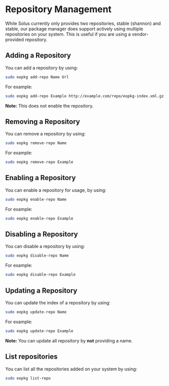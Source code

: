 # Repository Management 

While Solus currently only provides two repositories, stable (shannon) and stable, our package manager does support actively using multiple repositories on your system. This 
is useful if you are using a vendor-provided repository.

## Adding a Repository

You can add a repository by using:

``` bash
sudo eopkg add-repo Name Url
```

For example:

``` bash
sudo eopkg add-repo Example http://example.com/repo/eopkg-index.xml.gz
```

**Note:** This does not enable the repository.

## Removing a Repository

You can remove a repository by using:

``` bash
sudo eopkg remove-repo Name
```

For example:

``` bash
sudo eopkg remove-repo Example
```

## Enabling a Repository

You can enable a repository for usage, by using:

``` bash
sudo eopkg enable-repo Name
```

For example:

``` bash
sudo eopkg enable-repo Example
```

## Disabling a Repository

You can disable a repository by using:

``` bash
sudo eopkg disable-repo Name
```

For example:

``` bash
sudo eopkg disable-repo Example
```

## Updating a Repository

You can update the index of a repository by using:

``` bash
sudo eopkg update-repo Name
```

For example:

``` bash
sudo eopkg update-repo Example
```

**Note:** You can update all repository by **not** providing a name.

## List repositories

You can list all the repositories added on your system by using:

``` bash
sudo eopkg list-repo
```